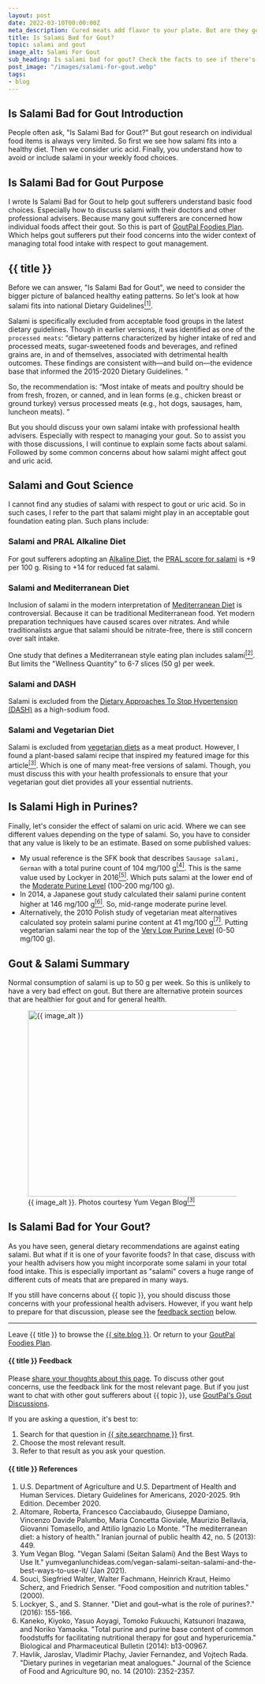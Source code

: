 ```yaml
---
layout: post
date: 2022-03-10T00:00:00Z
meta_description: Cured meats add flavor to your plate. But are they good for gout sufferers? What about salami purine content? Learn the food facts. Before you ask, Is Salami Bad for Gout?
title: Is Salami Bad for Gout?
topic: salami and gout
image_alt: Salami For Gout
sub_heading: Is salami bad for gout? Check the facts to see if there's a place for cured meats on your plate.
post_image: "/images/salami-for-gout.webp"
tags:
- blog
---
```

<h2 id="intro">Is Salami Bad for Gout Introduction</h2>
People often ask, "Is Salami Bad for Gout?" But gout research on individual food items is always very limited. So first we see how salami fits into a healthy diet. Then we consider uric acid. Finally, you understand how to avoid or include salami in your weekly food choices.

<h2 id="intent">Is Salami Bad for Gout Purpose</h2>
I wrote Is Salami Bad for Gout to help gout sufferers understand basic food choices. Especially how to discuss salami with their doctors and other professional advisers. Because many gout sufferers are concerned how individual foods affect their gout. So this is part of <a href="/9569/goutpal-plan-for-gout-foodies/">GoutPal Foodies Plan</a>. Which helps gout sufferers put their food concerns into the wider context of managing total food intake with respect to gout management.

<h2 id="salami">{{ title }}</h2>
Before we can answer, "Is Salami Bad for Gout", we need to consider the bigger picture of balanced healthy eating patterns. So let's look at how salami fits into national Dietary Guidelines<a href="#ref1"><sup>[1]</sup></a>.

Salami is specifically excluded from acceptable food groups in the latest dietary guidelines. Though in earlier versions, it was identified as one of the `processed meats`:
<q cite="https://dietaryguidelines.gov/sites/default/files/2021-03/Dietary_Guidelines_for_Americans-2020-2025.pdf">dietary patterns characterized by higher intake of red and processed meats, sugar-sweetened foods and beverages, and refined grains are, in and of themselves, associated with detrimental health outcomes. These findings are consistent with—and build on—the evidence base that informed the 2015-2020 Dietary Guidelines. </q>

So, the recommendation is:
<q cite="https://dietaryguidelines.gov/sites/default/files/2021-03/Dietary_Guidelines_for_Americans-2020-2025.pdf">Most intake of meats and poultry should be from fresh, frozen, or canned, and in lean forms (e.g., chicken breast or ground turkey) versus processed meats (e.g., hot dogs, sausages, ham, luncheon meats). </q>

But you should discuss your own salami intake with professional health advisers. Especially with respect to managing your gout. So to assist you with those discussions, I will continue to explain some facts about salami. Followed by some common concerns about how salami might affect gout and uric acid.

<h2 id="science">Salami and Gout Science</h2>
I cannot find any studies of salami with respect to gout or uric acid. So in such cases, I refer to the part that salami might play in an acceptable gout foundation eating plan. Such plans include:

<h3 id="pral">Salami and PRAL Alkaline Diet</h3>
For gout sufferers adopting an <a href="/10090/mediterranean-or-dash-diet-for-gout/#alkaline">Alkaline Diet</a>, the <a href="https://alkascore.com/acid-alkaline-cold-cuts-and-cured-meats-pral-list/">PRAL score for salami</a> is +9 per 100 g. Rising to +14 for reduced fat salami.

<h3 id="mediterranean">Salami and Mediterranean Diet</h3>
Inclusion of salami in the modern interpretation of <a href="/10090/mediterranean-or-dash-diet-for-gout/#mediterranean">Mediterranean Diet</a> is controversial. Because it can be traditional Mediterranean food. Yet modern preparation techniques have caused scares over nitrates. And while traditionalists argue that salami should be nitrate-free, there is still concern over salt intake.

One study that defines a Mediterranean style eating plan includes salami<a href="#ref2"><sup>[2]</sup></a>. But limits the "Wellness Quantity" to 6-7 slices (50 g) per week.

<h3 id="dash">Salami and DASH</h3>
Salami is excluded from the <a href="/10090/mediterranean-or-dash-diet-for-gout/#dash">Dietary Approaches To Stop Hypertension (DASH)</a> as a high-sodium food.

<h3 id="vegetarian">Salami and Vegetarian Diet</h3>
Salami is excluded from <a href="/8003/why-vegan-diet-is-worst-for-gout/">vegetarian diets</a> as a meat product. However, I found a plant-based salami recipe that inspired my featured image for this article<a href="#ref3"><sup>[3]</sup></a>. Which is one of many meat-free versions of salami. Though, you must discuss this with your health professionals to ensure that your vegetarian gout diet provides all your essential nutrients.

<h2 id="uric">Is Salami High in Purines?</h2>
Finally, let's consider the effect of salami on uric acid. Where we can see different values depending on the type of salami. So, you have to consider that any value is likely to be an estimate. Based on some published values:

- My usual reference is the SFK book that describes `Sausage salami, German` with a total purine count of 104 mg/100 g<a href="#ref4"><sup>[4]</sup></a>. This is the same value used by Lockyer in 2016<a href="#ref5"><sup>[5]</sup></a>. Which puts salami at the lower end of the <a href="/9145/what-can-you-eat-on-a-moderate-purine-gout-diet/">Moderate Purine Level</a> (100-200 mg/100 g).
- In 2014, a Japanese gout study calculated their salami purine content higher at 146 mg/100 g<a href="#ref6"><sup>[6]</sup></a>. So, mid-range moderate purine level.
- Alternatively, the 2010 Polish study of vegetarian meat alternatives calculated soy protein salami purine content at 41 mg/100 g<a href="#ref7"><sup>[7]</sup></a>. Putting vegetarian salami near the top of the <a href="/9087/is-very-low-purine-gout-diet-possible/">Very Low Purine Level</a> (0-50 mg/100 g).

<h2 id="summary">Gout & Salami Summary</h2>
Normal consumption of salami is up to 50 g per week. So this is unlikely to have a very bad effect on gout. But there are alternative protein sources that are healthier for gout and for general health.

<figure id="image" class="inner">
<img src="{{ post_image }}" alt="{{ image_alt }}"  width="610" height="377">
  <figcaption>{{ image_alt }}. Photos courtesy Yum Vegan Blog<a href="#ref3"><sup>[3]</sup></a></figcaption>
</figure>
<h2 id="next">Is Salami Bad for Your Gout?</h2>
As you have seen, general dietary recommendations are against eating salami. But what if it is one of your favorite foods? In that case, discuss with your health advisers how you might incorporate some salami in your total food intake. This is especially important as "salami" covers a huge range of different cuts of meats that are prepared in many ways. 

If you still have concerns about {{ topic }}, you should discuss those concerns with your professional health advisers. However, if you want help to prepare for that discussion, please see the <a href="#feedback">feedback section</a> below.
<hr />
Leave {{ title }} to browse the <a href="/blog">{{ site.blog }}</a>. Or return to your <a href="/9569/goutpal-plan-for-gout-foodies/">GoutPal Foodies Plan</a>.
<h4 id="feedback">{{ title }} Feedback</h4>

Please <a href="{{ site.social_links.github }}issues/49">share your thoughts about this page</a>. To discuss other gout concerns, use the feedback link for the most relevant page. But if you just want to chat with other gout sufferers about {{ topic }}, use <a href="{{ site.social_links.github }}discussions">GoutPal's Gout Discussions</a>.

If you are asking a question, it's best to:
1. Search for that question in <a href="{{ site.searchurl }}">{{ site.searchname }}</a> first.
2. Choose the most relevant result.
3. Refer to that result as you ask your question.

<h4 id="refs">{{ title }} References</h4>
<ol>
	<li id="ref1">U.S. Department of Agriculture and U.S. Department of Health and Human Services. Dietary Guidelines for Americans, 2020-2025. 9th Edition. December 2020.</li>
	<li id="ref2">Altomare, Roberta, Francesco Cacciabaudo, Giuseppe Damiano, Vincenzo Davide Palumbo, Maria Concetta Gioviale, Maurizio Bellavia, Giovanni Tomasello, and Attilio Ignazio Lo Monte. "The mediterranean diet: a history of health." Iranian journal of public health 42, no. 5 (2013): 449.</li>
	<li id="ref3">Yum Vegan Blog. "Vegan Salami (Seitan Salami) And the Best Ways to Use It." yumveganlunchideas.com/vegan-salami-seitan-salami-and-the-best-ways-to-use-it/ (Jan 2021).</li>
	<li id="ref4">Souci, Siegfried Walter, Walter Fachmann, Heinrich Kraut, Heimo Scherz, and Friedrich Senser. "Food composition and nutrition tables." (2000).</li>
	<li id="ref5">Lockyer, S., and S. Stanner. "Diet and gout–what is the role of purines?." (2016): 155-166.</li>
	<li id="ref6">Kaneko, Kiyoko, Yasuo Aoyagi, Tomoko Fukuuchi, Katsunori Inazawa, and Noriko Yamaoka. "Total purine and purine base content of common foodstuffs for facilitating nutritional therapy for gout and hyperuricemia." Biological and Pharmaceutical Bulletin (2014): b13-00967.</li>
	<li id="ref7">Havlik, Jaroslav, Vladimir Plachy, Javier Fernandez, and Vojtech Rada. "Dietary purines in vegetarian meat analogues." Journal of the Science of Food and Agriculture 90, no. 14 (2010): 2352-2357.</li>
</ol>
